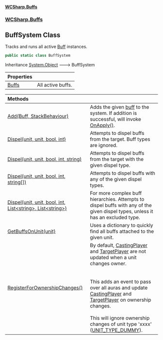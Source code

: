 #### [WCSharp.Buffs](index.md 'index')
### [WCSharp.Buffs](WCSharp.Buffs.md 'WCSharp.Buffs')

## BuffSystem Class

Tracks and runs all active [Buff](WCSharp.Buffs.Buff.md 'WCSharp.Buffs.Buff') instances.

```csharp
public static class BuffSystem
```

Inheritance [System.Object](https://docs.microsoft.com/en-us/dotnet/api/System.Object 'System.Object') &#129106; BuffSystem

| Properties | |
| :--- | :--- |
| [Buffs](WCSharp.Buffs.BuffSystem.Buffs.md 'WCSharp.Buffs.BuffSystem.Buffs') | All active buffs. |

| Methods | |
| :--- | :--- |
| [Add(Buff, StackBehaviour)](WCSharp.Buffs.BuffSystem.Add(WCSharp.Buffs.Buff,WCSharp.Buffs.StackBehaviour).md 'WCSharp.Buffs.BuffSystem.Add(WCSharp.Buffs.Buff, WCSharp.Buffs.StackBehaviour)') | Adds the given [buff](WCSharp.Buffs.BuffSystem.Add(WCSharp.Buffs.Buff,WCSharp.Buffs.StackBehaviour).md#WCSharp.Buffs.BuffSystem.Add(WCSharp.Buffs.Buff,WCSharp.Buffs.StackBehaviour).buff 'WCSharp.Buffs.BuffSystem.Add(WCSharp.Buffs.Buff, WCSharp.Buffs.StackBehaviour).buff') to the system. If addition is successful, will invoke [OnApply()](WCSharp.Buffs.Buff.OnApply().md 'WCSharp.Buffs.Buff.OnApply()'). |
| [Dispel(unit, unit, bool, int)](WCSharp.Buffs.BuffSystem.Dispel(War3Api.Common.unit,War3Api.Common.unit,bool,int).md 'WCSharp.Buffs.BuffSystem.Dispel(War3Api.Common.unit, War3Api.Common.unit, bool, int)') | Attempts to dispel buffs from the target. Buff types are ignored. |
| [Dispel(unit, unit, bool, int, string)](WCSharp.Buffs.BuffSystem.Dispel(War3Api.Common.unit,War3Api.Common.unit,bool,int,string).md 'WCSharp.Buffs.BuffSystem.Dispel(War3Api.Common.unit, War3Api.Common.unit, bool, int, string)') | Attempts to dispel buffs from the target with the given dispel type. |
| [Dispel(unit, unit, bool, int, string[])](WCSharp.Buffs.BuffSystem.Dispel(War3Api.Common.unit,War3Api.Common.unit,bool,int,string[]).md 'WCSharp.Buffs.BuffSystem.Dispel(War3Api.Common.unit, War3Api.Common.unit, bool, int, string[])') | Attempts to dispel buffs with any of the given dispel types. |
| [Dispel(unit, unit, bool, int, List&lt;string&gt;, List&lt;string&gt;)](WCSharp.Buffs.BuffSystem.Dispel(War3Api.Common.unit,War3Api.Common.unit,bool,int,System.Collections.Generic.List_string_,System.Collections.Generic.List_string_).md 'WCSharp.Buffs.BuffSystem.Dispel(War3Api.Common.unit, War3Api.Common.unit, bool, int, System.Collections.Generic.List<string>, System.Collections.Generic.List<string>)') | For more complex buff hierarchies. Attempts to dispel buffs with any of the given dispel types, unless it has an excluded type. |
| [GetBuffsOnUnit(unit)](WCSharp.Buffs.BuffSystem.GetBuffsOnUnit(War3Api.Common.unit).md 'WCSharp.Buffs.BuffSystem.GetBuffsOnUnit(War3Api.Common.unit)') | Uses a dictionary to quickly find all buffs attached to the given unit. |
| [RegisterForOwnershipChanges()](WCSharp.Buffs.BuffSystem.RegisterForOwnershipChanges().md 'WCSharp.Buffs.BuffSystem.RegisterForOwnershipChanges()') | By default, [CastingPlayer](WCSharp.Buffs.Buff.CastingPlayer.md 'WCSharp.Buffs.Buff.CastingPlayer') and [TargetPlayer](WCSharp.Buffs.Buff.TargetPlayer.md 'WCSharp.Buffs.Buff.TargetPlayer') are not updated when a unit changes owner.<br/><br/><br/>This adds an event to pass over all auras and update [CastingPlayer](WCSharp.Buffs.Buff.CastingPlayer.md 'WCSharp.Buffs.Buff.CastingPlayer') and [TargetPlayer](WCSharp.Buffs.Buff.TargetPlayer.md 'WCSharp.Buffs.Buff.TargetPlayer') on ownership changes.<br/><br/>This will ignore ownership changes of unit type 'xxxx' ([UNIT_TYPE_DUMMY](../WCSharp.Dummies/WCSharp.Dummies.DummySystem.UNIT_TYPE_DUMMY.md 'WCSharp.Dummies.DummySystem.UNIT_TYPE_DUMMY')). |
